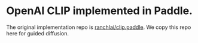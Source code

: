 # OpenAI CLIP implemented in Paddle.
The original implementation repo is [ranchlai/clip.paddle](https://github.com/ranchlai/clip.paddle). We copy this repo here for guided diffusion.
